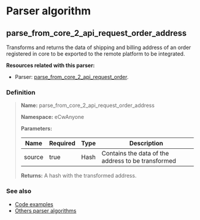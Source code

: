 # Parser algorithm
 
## parse_from_core_2_api_request_order_address

Transforms and returns the data of shipping and billing address of an order registered in core to be exported 
to the remote platform to be integrated.

**Resources related with this parser:**

* Parser: [parse_from_core_2_api_request_order](../parser-algorithms/parse_from_core_2_api_request_order.md).

    
### Definition

> **Name:** parse_from_core_2_api_request_order_address
> 
> **Namespace:** eCwAnyone
>
> **Parameters:**
> 
> | Name | Required | Type | Description |
> | ---- | -------- | ---- | ----------- |
> | source | true | Hash | Contains the data of the address to be transformed |
>
> **Returns:** A hash with the transformed address.

### See also
* [Code examples](https://cenit.io/algorithm?f[name][40703][o]=is&f[name][40703][v]=parse_from_core_2_api_request_order_address&f[namespace][40840][o]=starts_with&f[namespace][40840][v]=eCw)
* [Others parser algorithms](overview?id=parse_from_core_2_api_request_order_address)